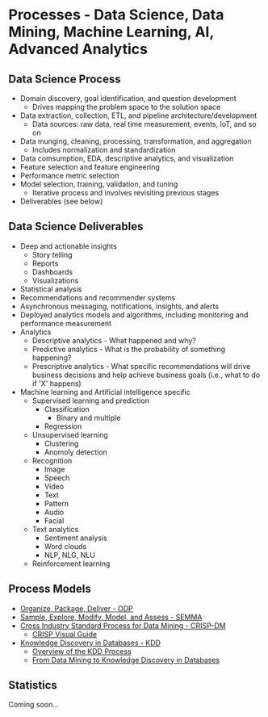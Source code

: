 # Processes - Data Science, Data Mining, Machine Learning, AI, Advanced Analytics

## Data Science Process
- Domain discovery, goal identification, and question development
    + Drives mapping the problem space to the solution space
- Data extraction, collection, ETL, and pipeline architecture/development
    + Data sources: raw data, real time measurement, events, IoT, and so on
- Data munging, cleaning, processing, transformation, and aggregation
    + Includes normalization and standardization
- Data comsumption, EDA, descriptive analytics, and visualization
- Feature selection and feature engineering
- Performance metric selection
- Model selection, training, validation, and tuning
    + Iterative process and involves revisiting previous stages
- Deliverables (see below)

## Data Science Deliverables
- Deep and actionable insights
    + Story telling
    + Reports
    + Dashboards
    + Visualizations
- Statistical analysis
- Recommendations and recommender systems
- Asynchronous messaging, notifications, insights, and alerts
- Deployed analytics models and algorithms, including monitoring and performance measurement
- Analytics
    + Descriptive analytics - What happened and why?
    + Predictive analytics - What is the probability of something happening?
    + Prescriptive analytics - What specific recommendations will drive business decisions and help achieve business goals (i.e., what to do if 'X' happens)
- Machine learning and Artificial intelligence specific
    + Supervised learning and prediction
        * Classification
            - Binary and multiple
        * Regression
    + Unsupervised learning
        * Clustering
        * Anomoly detection
    + Recognition
        * Image
        * Speech
        * Video
        * Text
        * Pattern
        * Audio
        * Facial
    + Text analytics
        * Sentiment analysis
        * Word clouds
        * NLP, NLG, NLU
    + Reinforcement learning

## Process Models
- [Organize, Package, Deliver - ODP](http://www.datascientists.net/what-is-data-science)
- [Sample, Explore, Modify, Model, and Assess - SEMMA](https://en.wikipedia.org/wiki/SEMMA)
- [Cross Industry Standard Process for Data Mining - CRISP-DM](https://en.wikipedia.org/wiki/Cross_Industry_Standard_Process_for_Data_Mining)
    + [CRISP Visual Guide](https://exde.files.wordpress.com/2009/03/crisp_visualguide.pdf)
- [Knowledge Discovery in Databases - KDD](https://en.wikipedia.org/wiki/Data_mining#Process)
    + [Overview of the KDD Process](http://www2.cs.uregina.ca/~dbd/cs831/notes/kdd/1_kdd.html)
    + [From Data Mining to Knowledge Discovery in Databases](http://www.kdnuggets.com/gpspubs/aimag-kdd-overview-1996-Fayyad.pdf)

## Statistics
Coming soon...
